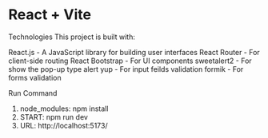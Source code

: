 # React + Vite

Technologies
This project is built with:

React.js - A JavaScript library for building user interfaces
React Router - For client-side routing
React Bootstrap - For UI components 
sweetalert2 - For show the pop-up type alert
yup - For input feilds validation
formik - For forms validation

Run Command
1. node_modules: npm install
2. START: npm run dev
3. URL: http://localhost:5173/

